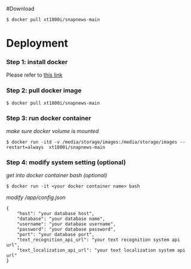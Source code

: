 

#Download
````
$ docker pull xt1800i/snapnews-main
````


# Deployment

### Step 1: install docker
Please refer to  [this link](https://www.linode.com/docs/applications/containers/install-docker-ce-ubuntu-1804/)


### Step 2: pull docker image
````
$ docker pull xt1800i/snapnews-main
````
### Step 3: run docker container
*make sure docker volume is mounted*
````
$ docker run -itd -v /media/storage/images:/media/storage/images --restart=always  xt1800i/snapnews-main
````

### Step 4: modify system setting (optional)
*get into docker container bash (optional)*
````
$ docker run -it <your docker container name> bash
````
*modify /app/config.json*
````
{
    "host": "your database host",
    "database": "your database name",
    "username": "your database username",
    "password": "your database password",
    "port": "your database port",
    "text_recognition_api_url": "your text recognition system api url",
    "text_localization_api_url": "your text localization system api url"
}
````



